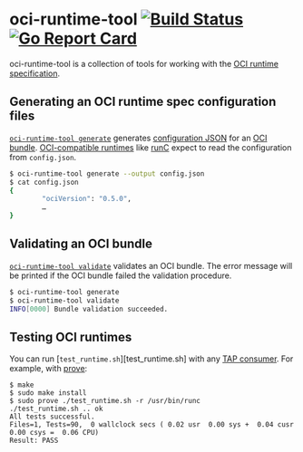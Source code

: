 # oci-runtime-tool [![Build Status](https://travis-ci.org/opencontainers/runtime-tools.svg?branch=master)](https://travis-ci.org/opencontainers/runtime-tools) [![Go Report Card](https://goreportcard.com/badge/github.com/opencontainers/runtime-tools)](https://goreportcard.com/report/github.com/opencontainers/runtime-tools)

oci-runtime-tool is a collection of tools for working with the [OCI runtime specification][runtime-spec].

## Generating an OCI runtime spec configuration files

[`oci-runtime-tool generate`][generate.1] generates [configuration JSON][config.json] for an [OCI bundle][bundle].
[OCI-compatible runtimes][runtime-spec] like [runC][] expect to read the configuration from `config.json`.

```sh
$ oci-runtime-tool generate --output config.json
$ cat config.json
{
        "ociVersion": "0.5.0",
        …
}
```

## Validating an OCI bundle

[`oci-runtime-tool validate`][validate.1] validates an OCI bundle.
The error message will be printed if the OCI bundle failed the validation procedure.

```sh
$ oci-runtime-tool generate
$ oci-runtime-tool validate
INFO[0000] Bundle validation succeeded.
```

## Testing OCI runtimes

You can run [`test_runtime.sh`][test_runtime.sh] with any [TAP consumer][tap-consumer].
For example, with [prove][]:

```
$ make
$ sudo make install
$ sudo prove ./test_runtime.sh -r /usr/bin/runc
./test_runtime.sh .. ok
All tests successful.
Files=1, Tests=90,  0 wallclock secs ( 0.02 usr  0.00 sys +  0.04 cusr  0.00 csys =  0.06 CPU)
Result: PASS
```

[bundle]: https://github.com/opencontainers/runtime-spec/blob/master/bundle.md
[config.json]: https://github.com/opencontainers/runtime-spec/blob/master/config.md
[prove]: http://perldoc.perl.org/prove.html
[runC]: https://github.com/opencontainers/runc
[runtime-spec]: https://github.com/opencontainers/runtime-spec
[tap-consumer]: https://testanything.org/consumers.html

[generate.1]: man/oci-runtime-tool-generate.1.md
[validate.1]: man/oci-runtime-tool-validate.1.md

